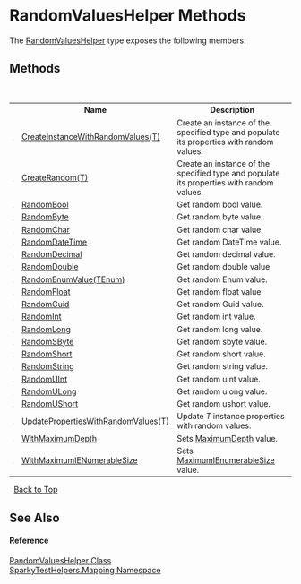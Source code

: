 # RandomValuesHelper Methods
 

The <a href="T_SparkyTestHelpers_Mapping_RandomValuesHelper.md">RandomValuesHelper</a> type exposes the following members.


## Methods
&nbsp;<table><tr><th></th><th>Name</th><th>Description</th></tr><tr><td>![Public method](media/pubmethod.gif "Public method")</td><td><a href="M_SparkyTestHelpers_Mapping_RandomValuesHelper_CreateInstanceWithRandomValues__1.md">CreateInstanceWithRandomValues(T)</a></td><td>
Create an instance of the specified type and populate its properties with random values.</td></tr><tr><td>![Public method](media/pubmethod.gif "Public method")</td><td><a href="M_SparkyTestHelpers_Mapping_RandomValuesHelper_CreateRandom__1.md">CreateRandom(T)</a></td><td>
Create an instance of the specified type and populate its properties with random values.</td></tr><tr><td>![Public method](media/pubmethod.gif "Public method")</td><td><a href="M_SparkyTestHelpers_Mapping_RandomValuesHelper_RandomBool.md">RandomBool</a></td><td>
Get random bool value.</td></tr><tr><td>![Public method](media/pubmethod.gif "Public method")</td><td><a href="M_SparkyTestHelpers_Mapping_RandomValuesHelper_RandomByte.md">RandomByte</a></td><td>
Get random byte value.</td></tr><tr><td>![Public method](media/pubmethod.gif "Public method")</td><td><a href="M_SparkyTestHelpers_Mapping_RandomValuesHelper_RandomChar.md">RandomChar</a></td><td>
Get random char value.</td></tr><tr><td>![Public method](media/pubmethod.gif "Public method")</td><td><a href="M_SparkyTestHelpers_Mapping_RandomValuesHelper_RandomDateTime.md">RandomDateTime</a></td><td>
Get random DateTime value.</td></tr><tr><td>![Public method](media/pubmethod.gif "Public method")</td><td><a href="M_SparkyTestHelpers_Mapping_RandomValuesHelper_RandomDecimal.md">RandomDecimal</a></td><td>
Get random decimal value.</td></tr><tr><td>![Public method](media/pubmethod.gif "Public method")</td><td><a href="M_SparkyTestHelpers_Mapping_RandomValuesHelper_RandomDouble.md">RandomDouble</a></td><td>
Get random double value.</td></tr><tr><td>![Public method](media/pubmethod.gif "Public method")</td><td><a href="M_SparkyTestHelpers_Mapping_RandomValuesHelper_RandomEnumValue__1.md">RandomEnumValue(TEnum)</a></td><td>
Get random Enum value.</td></tr><tr><td>![Public method](media/pubmethod.gif "Public method")</td><td><a href="M_SparkyTestHelpers_Mapping_RandomValuesHelper_RandomFloat.md">RandomFloat</a></td><td>
Get random float value.</td></tr><tr><td>![Public method](media/pubmethod.gif "Public method")</td><td><a href="M_SparkyTestHelpers_Mapping_RandomValuesHelper_RandomGuid.md">RandomGuid</a></td><td>
Get random Guid value.</td></tr><tr><td>![Public method](media/pubmethod.gif "Public method")</td><td><a href="M_SparkyTestHelpers_Mapping_RandomValuesHelper_RandomInt.md">RandomInt</a></td><td>
Get random int value.</td></tr><tr><td>![Public method](media/pubmethod.gif "Public method")</td><td><a href="M_SparkyTestHelpers_Mapping_RandomValuesHelper_RandomLong.md">RandomLong</a></td><td>
Get random long value.</td></tr><tr><td>![Public method](media/pubmethod.gif "Public method")</td><td><a href="M_SparkyTestHelpers_Mapping_RandomValuesHelper_RandomSByte.md">RandomSByte</a></td><td>
Get random sbyte value.</td></tr><tr><td>![Public method](media/pubmethod.gif "Public method")</td><td><a href="M_SparkyTestHelpers_Mapping_RandomValuesHelper_RandomShort.md">RandomShort</a></td><td>
Get random short value.</td></tr><tr><td>![Public method](media/pubmethod.gif "Public method")</td><td><a href="M_SparkyTestHelpers_Mapping_RandomValuesHelper_RandomString.md">RandomString</a></td><td>
Get random string value.</td></tr><tr><td>![Public method](media/pubmethod.gif "Public method")</td><td><a href="M_SparkyTestHelpers_Mapping_RandomValuesHelper_RandomUInt.md">RandomUInt</a></td><td>
Get random uint value.</td></tr><tr><td>![Public method](media/pubmethod.gif "Public method")</td><td><a href="M_SparkyTestHelpers_Mapping_RandomValuesHelper_RandomULong.md">RandomULong</a></td><td>
Get random ulong value.</td></tr><tr><td>![Public method](media/pubmethod.gif "Public method")</td><td><a href="M_SparkyTestHelpers_Mapping_RandomValuesHelper_RandomUShort.md">RandomUShort</a></td><td>
Get random ushort value.</td></tr><tr><td>![Public method](media/pubmethod.gif "Public method")</td><td><a href="M_SparkyTestHelpers_Mapping_RandomValuesHelper_UpdatePropertiesWithRandomValues__1.md">UpdatePropertiesWithRandomValues(T)</a></td><td>
Update *T* instance properties with random values.</td></tr><tr><td>![Public method](media/pubmethod.gif "Public method")</td><td><a href="M_SparkyTestHelpers_Mapping_RandomValuesHelper_WithMaximumDepth.md">WithMaximumDepth</a></td><td>
Sets <a href="P_SparkyTestHelpers_Mapping_RandomValuesHelper_MaximumDepth.md">MaximumDepth</a> value.</td></tr><tr><td>![Public method](media/pubmethod.gif "Public method")</td><td><a href="M_SparkyTestHelpers_Mapping_RandomValuesHelper_WithMaximumIENumerableSize.md">WithMaximumIENumerableSize</a></td><td>
Sets <a href="P_SparkyTestHelpers_Mapping_RandomValuesHelper_MaximumIEnumerableSize.md">MaximumIEnumerableSize</a> value.</td></tr></table>&nbsp;
<a href="#randomvalueshelper-methods.md">Back to Top</a>

## See Also


#### Reference
<a href="T_SparkyTestHelpers_Mapping_RandomValuesHelper.md">RandomValuesHelper Class</a><br /><a href="N_SparkyTestHelpers_Mapping.md">SparkyTestHelpers.Mapping Namespace</a><br />